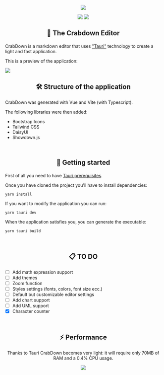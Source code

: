<p align="center">
  <img src="https://i.ibb.co/LrbzrMd/Square310x310-Logo.png">
</p>

<p align="center">
  <img src="https://img.shields.io/github/license/MB337/Crabdown?color=%23ff002f&style=flat-square">
  <img src="https://img.shields.io/github/downloads/MB337/Crabdown/total?style=flat-square">
</p>

## <p align="center"> 🦀 The Crabdown Editor </p>

CrabDown is a markdown editor that uses <a href="https://tauri.app/">"Tauri"</a> technology to create a light and fast application.

This is a preview of the application:

<img src="https://i.ibb.co/gT0n1Zk/crabdown-preview.png">

<br/>

## <p align="center"> 🛠️ Structure of the application </p>

CrabDown was generated with Vue and Vite (with Typescript).

The following libraries were then added:

- Bootstrap Icons
- Tailwind CSS
- DaisyUI
- Showdown.js

<br/>

## <p align="center"> 🌟 Getting started </p>
First of all you need to have <a href="https://tauri.app/v1/guides/getting-started/prerequisites">Tauri prerequisites</a>.

Once you have cloned the project you'll have to install dependencies:

```prompt
yarn install
```

If you want to modify the application you can run:
```prompt
yarn tauri dev
```

When the application satisfies you, you can generate the executable:
```prompt
yarn tauri build
```

<br/>

## <p align="center"> 📋 TO DO </p>
- [ ] Add math expression support
- [ ] Add themes
- [ ] Zoom function
- [ ] Styles settings (fonts, colors, font size ecc.)
- [ ] Default but customizable editor settings
- [ ] Add chart support
- [ ] Add UML support
- [X] Character counter

<br/>

## <p align="center"> ⚡ Performance </p>
<p align="center"> Thanks to Tauri CrabDown becomes very light: it will require only 70MB of RAM and a 0.4% CPU usage. </p>
<p align="center">
  <img src="https://i.ibb.co/gg13N5B/Immagine-2022-12-06-203730.png">
</p>
